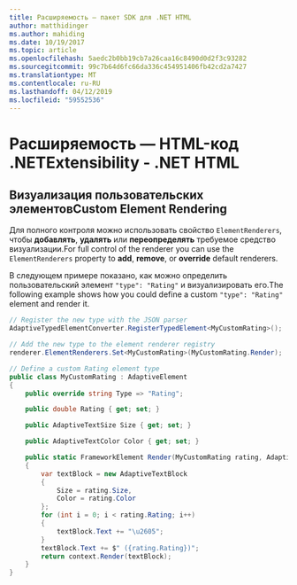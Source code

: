 ```yaml
---
title: Расширяемость — пакет SDK для .NET HTML
author: matthidinger
ms.author: mahiding
ms.date: 10/19/2017
ms.topic: article
ms.openlocfilehash: 5aedc2b0bb19cb7a26caa16c8490d0d2f3c93282
ms.sourcegitcommit: 99c7b64d6fc66da336c454951406fb42cd2a7427
ms.translationtype: MT
ms.contentlocale: ru-RU
ms.lasthandoff: 04/12/2019
ms.locfileid: "59552536"
---
```

# <a name="extensibility---net-html"></a><span data-ttu-id="97fef-102">Расширяемость — HTML-код .NET</span><span class="sxs-lookup"><span data-stu-id="97fef-102">Extensibility - .NET HTML</span></span>

## <a name="custom-element-rendering"></a><span data-ttu-id="97fef-103">Визуализация пользовательских элементов</span><span class="sxs-lookup"><span data-stu-id="97fef-103">Custom Element Rendering</span></span>

<span data-ttu-id="97fef-104">Для полного контроля можно использовать свойство `ElementRenderers`, чтобы **добавлять**, **удалять** или **переопределять** требуемое средство визуализации.</span><span class="sxs-lookup"><span data-stu-id="97fef-104">For full control of the renderer you can use the `ElementRenderers` property to **add**, **remove**, or **override** default renderers.</span></span>

<span data-ttu-id="97fef-105">В следующем примере показано, как можно определить пользовательский элемент `"type": "Rating"` и визуализировать его.</span><span class="sxs-lookup"><span data-stu-id="97fef-105">The following example shows how you could define a custom `"type": "Rating"` element and render it.</span></span>

```csharp
// Register the new type with the JSON parser
AdaptiveTypedElementConverter.RegisterTypedElement<MyCustomRating>();

// Add the new type to the element renderer registry
renderer.ElementRenderers.Set<MyCustomRating>(MyCustomRating.Render);

// Define a custom Rating element type
public class MyCustomRating : AdaptiveElement
{
    public override string Type => "Rating";

    public double Rating { get; set; }

    public AdaptiveTextSize Size { get; set; }

    public AdaptiveTextColor Color { get; set; }

    public static FrameworkElement Render(MyCustomRating rating, AdaptiveRenderContext context)
    {
        var textBlock = new AdaptiveTextBlock
        {
            Size = rating.Size,
            Color = rating.Color
        };
        for (int i = 0; i < rating.Rating; i++)
        {
            textBlock.Text += "\u2605";
        }
        textBlock.Text += $" ({rating.Rating})";
        return context.Render(textBlock);
    }
}
```
